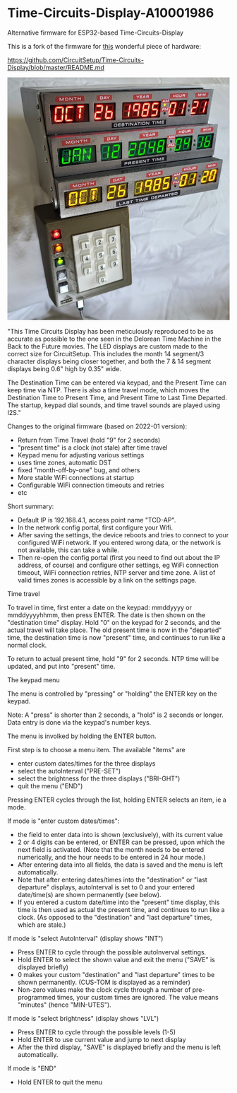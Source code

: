 # Time-Circuits-Display-A10001986
Alternative firmware for ESP32-based Time-Circuits-Display

This is a fork of the firmware for [this](https://circuitsetup.us/product/complete-time-circuits-display-kit/) wonderful piece of hardware:

https://github.com/CircuitSetup/Time-Circuits-Display/blob/master/README.md

![TCD Front](https://raw.githubusercontent.com/CircuitSetup/Time-Circuits-Display/master/Images/tcd_front2.jpg)


"This Time Circuits Display has been meticulously reproduced to be as accurate as possible to the one seen in the Delorean Time Machine in the Back to the Future movies. The LED displays are custom made to the correct size for CircuitSetup. This includes the month 14 segment/3 character displays being closer together, and both the 7 & 14 segment displays being 0.6" high by 0.35" wide.

The Destination Time can be entered via keypad, and the Present Time can keep time via NTP. There is also a time travel mode, which moves the Destination Time to Present Time, and Present Time to Last Time Departed. The startup, keypad dial sounds, and time travel sounds are played using I2S." 

Changes to the original firmware (based on 2022-01 version):
- Return from Time Travel (hold "9" for 2 seconds)
- "present time" is a clock (not stale) after time travel
- Keypad menu for adjusting various settings
- uses time zones, automatic DST
- fixed "month-off-by-one" bug, and others
- More stable WiFi connections at startup
- Configurable WiFi connection timeouts and retries
- etc

Short summary:
- Default IP is 192.168.4.1, access point name "TCD-AP".
- In the network config portal, first configure your Wifi.
- After saving the settings, the device reboots and tries to connect to your configured WiFi network. If you entered wrong data, or the network is not available, this can take a while. 
- Then re-open the config portal (first you need to find out about the IP address, of course) and configure other settings, eg WiFi connection timeout, WiFi connection retries, NTP server and time zone. A list of valid times zones is accessible by a link on the settings page.

Time travel

To travel in time, first enter a date on the keypad: mmddyyyy or mmddyyyyhhmm, then press ENTER. The date is then shown on the "destination time" display. Hold "0" on the keypad for 2 seconds, and the actual travel will take place. The old present time is now in the "departed" time, the destination time is now "present" time, and continues to run like a normal clock.

To return to actual present time, hold "9" for 2 seconds. NTP time will be updated, and put into "present" time.

The keypad menu
 
The menu is controlled by "pressing" or "holding" the ENTER key on the keypad.

Note: A "press" is shorter than 2 seconds, a "hold" is 2 seconds or longer.
Data entry is done via the keypad's number keys.

The menu is involked by holding the ENTER button.

First step is to choose a menu item. The available "items" are   
- enter custom dates/times for the three displays
- select the autoInterval ("PRE-SET")
- select the brightness for the three displays ("BRI-GHT")
- quit the menu ("END")
 
Pressing ENTER cycles through the list, holding ENTER selects an item, ie a mode.
 
If mode is "enter custom dates/times":
- the field to enter data into is shown (exclusively), with its current value
- 2 or 4 digits can be entered, or ENTER can be pressed, upon which the next field is activated. (Note that the month needs to be entered numerically, and the hour needs to be entered in 24 hour mode.)
- After entering data into all fields, the data is saved and the menu is left automatically.
- Note that after entering dates/times into the "destination" or "last departure" displays, autoInterval is set to 0 and your entered date/time(s) are shown permanently (see below).
- If you entered a custom date/time into the "present" time display, this time is then used as actual the present time, and continues to run like a clock. (As opposed to the "destination" and "last departure" times, which are stale.)
 
If mode is "select AutoInterval" (display shows "INT")
- Press ENTER to cycle through the possible autoInverval settings.
- Hold ENTER to select the shown value and exit the menu ("SAVE" is displayed briefly)
- 0 makes your custom "destination" and "last departure" times to be shown permanently. (CUS-TOM is displayed as a reminder)
- Non-zero values make the clock cycle through a number of pre-programmed times, your custom times are ignored. The value means "minutes" (hence "MIN-UTES").               
 
If mode is "select brightness" (display shows "LVL")
- Press ENTER to cycle through the possible levels (1-5)
- Hold ENTER to use current value and jump to next display
- After the third display, "SAVE" is displayed briefly and the menu is left automatically.
 
 If mode is "END"
 - Hold ENTER to quit the menu
 


